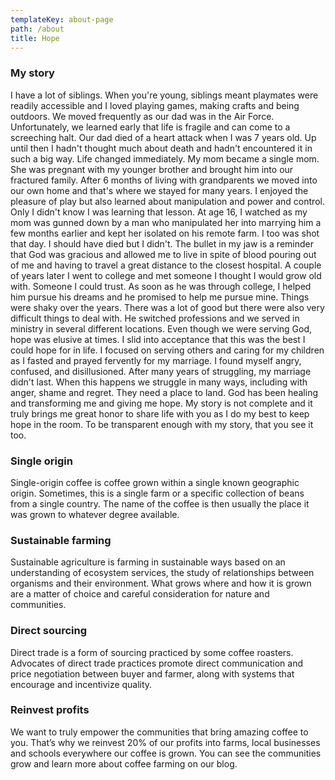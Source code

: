 ```yaml
---
templateKey: about-page
path: /about
title: Hope
---
```

### My story

I have a lot of siblings. When you're young, siblings meant playmates were readily accessible and I loved playing games, making crafts and being outdoors. We moved frequently as our dad was in the Air Force. Unfortunately, we learned early that life is fragile and can come to a screeching halt. Our dad died of a heart attack when I was 7 years old. Up until then I hadn't thought much about death and hadn't encountered it in such a big way. Life changed immediately. My mom became a single mom. She was pregnant with my younger brother and brought him into our fractured family. After 6 months of living with grandparents we moved into our own home and that's where we stayed for many years. I enjoyed the pleasure of play but also learned about manipulation and power and control. Only I didn't know I was learning that lesson. At age 16, I watched as my mom was gunned down by a man who manipulated her into marrying him a few months earlier and kept her isolated on his remote farm. I too was shot that day. I should have died but I didn't. The bullet in my jaw is a reminder that God was gracious and allowed me to live in spite of blood pouring out of me and having to travel a great distance to the closest hospital. A couple of years later I went to college and met someone I thought I would grow old with. Someone I could trust. As soon as he was through college, I helped him pursue his dreams and he promised to help me pursue mine. Things were shaky over the years. There was a lot of good but there were also very difficult things to deal with. He switched professions and we served in ministry in several different locations. Even though we were serving God, hope was elusive at times. I slid into acceptance that this was the best I could hope for in life. I focused on serving others and caring for my children as I fasted and prayed fervently for my marriage. I found myself angry, confused, and disillusioned. After many years of struggling, my marriage didn't last. When this happens we struggle in many ways, including with anger, shame and regret. They need a place to land. God has been healing and transforming me and giving me hope. My story is not complete and it truly brings me great honor to share life with you as I do my best to keep hope in the room. To be transparent enough with my story, that you see it too. 

### Single origin

Single-origin coffee is coffee grown within a single known geographic origin. Sometimes, this is a single farm or a specific collection of beans from a single country. The name of the coffee is then usually the place it was grown to whatever degree available.

### Sustainable farming

Sustainable agriculture is farming in sustainable ways based on an understanding of ecosystem services, the study of relationships between organisms and their environment. What grows where and how it is grown are a matter of choice and careful consideration for nature and communities.

### Direct sourcing

Direct trade is a form of sourcing practiced by some coffee roasters. Advocates of direct trade practices promote direct communication and price negotiation between buyer and farmer, along with systems that encourage and incentivize quality.

### Reinvest profits

We want to truly empower the communities that bring amazing coffee to you. That’s why we reinvest 20% of our profits into farms, local businesses and schools everywhere our coffee is grown. You can see the communities grow and learn more about coffee farming on our blog.